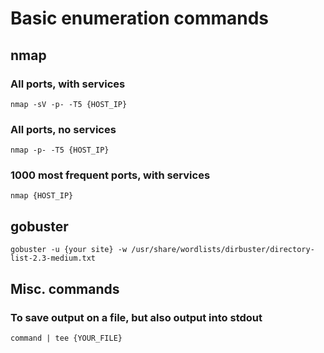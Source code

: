 # Basic enumeration commands

## nmap

### All ports, with services

```
nmap -sV -p- -T5 {HOST_IP}
```

### All ports, no services

```
nmap -p- -T5 {HOST_IP}
```

### 1000 most frequent ports, with services

```
nmap {HOST_IP}
```

## gobuster

```
gobuster -u {your site} -w /usr/share/wordlists/dirbuster/directory-list-2.3-medium.txt
```

## Misc. commands

### To save output on a file, but also output into stdout

```
command | tee {YOUR_FILE}
```
